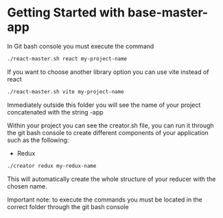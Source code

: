 # Getting Started with base-master-app

In Git bash console you must execute the command
```sh
./react-master.sh react my-project-name
```

If you want to choose another library option you can use vite instead of react
```sh
./react-master.sh vite my-project-name
```


Immediately outside this folder you will see the name of your project concatenated with the string -app

Within your project you can see the creator.sh file, you can run it through the git bash console to create different components of your application such as the following:

* Redux
```sh
./creator redux my-redux-name
```

This will automatically create the whole structure of your reducer with the chosen name.


Important note: to execute the commands you must be located in the correct folder through the git bash console